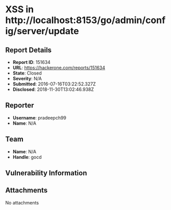 # XSS in http://localhost:8153/go/admin/config/server/update

## Report Details
- **Report ID**: 151634
- **URL**: https://hackerone.com/reports/151634
- **State**: Closed
- **Severity**: N/A
- **Submitted**: 2016-07-16T03:22:52.327Z
- **Disclosed**: 2018-11-30T13:02:46.938Z

## Reporter
- **Username**: pradeepch99
- **Name**: N/A

## Team
- **Name**: N/A
- **Handle**: gocd

## Vulnerability Information


## Attachments
No attachments
